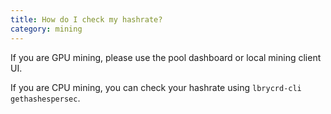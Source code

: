```yaml
---
title: How do I check my hashrate?
category: mining
---
```


If you are GPU mining, please use the pool dashboard or local mining client UI.

If you are CPU mining, you can check your hashrate using `lbrycrd-cli gethashespersec`.
